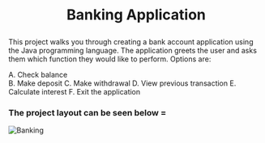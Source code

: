 

# <p align = "center" > Banking Application </p>  


This project walks you through creating a bank account application using the Java programming language. The application greets the user and asks them which function they would like to perform. Options are: 
  
A. Check balance  <br> 
B. Make deposit
C. Make withdrawal 
D. View previous transaction
E. Calculate interest
F. Exit the application

###   The project layout can be seen below = 


<p align = "center" >


![Banking](https://user-images.githubusercontent.com/76765079/104879192-5cc7dd00-592b-11eb-9857-1dfdd6db010c.gif)

